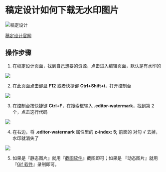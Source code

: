 # 稿定设计如何下载无水印图片

![稿定设计](https://image.baidu.com/search/down?url=https://fc.sinaimg.cn/large/006xxuvply1gov37y4fqij32yo1o014l.jpg)

[稿定设计官网](https://www.gaoding.com/)

## 操作步骤

1. 在稿定设计页面，找到自己想要的资源，点击进入编辑页面，默认是有水印的

![](https://cdn.jsdelivr.net/gh/dongyubin/WP-CDN@main/20210324160216.png)

2. 在此页面点击键盘 **F12** 或者快捷键 **Ctrl+Shift+i**，打开控制台

![](https://cdn.jsdelivr.net/gh/dongyubin/WP-CDN@main/20210324161647.png)

3. 在控制台按快捷键 **Ctrl+F**，在搜索框输入 **.editor-watermark**，找到第 2 个，点击这行代码

![](https://cdn.jsdelivr.net/gh/dongyubin/WP-CDN@main/20210324161907.png)

4. 在右边，将 **.editor-watermark** 属性里的  **z-index: 5;** 前面的 对勾 √ 去掉，水印就消失了

![](https://gcore.jsdelivr.net/gh/dongyubin/WP-CDN/20210716094214.png)

5. 如果是『静态图片』就用『[截图软件](https://www.wangdu.site/software/484.html)』截图即可；如果是 『动态图片』就用『[Gif 软件](https://www.wangdu.site/software/484.html)』录制即可。
